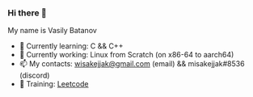 ### Hi there 👋 

My name is Vasily Batanov

+ 📖 Currently learning: C && C++
+ 🔧 Currently working: Linux from Scratch (on x86-64 to aarch64)
+ 📫 My contacts: wisakejjak@gmail.com (email) && misakejjak#8536 (discord)
+ 🧠 Training: [Leetcode](https://leetcode.com/wisakejjak)
